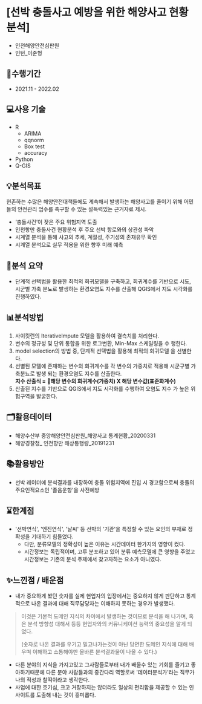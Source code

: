 
# [선박 충돌사고 예방을 위한 해양사고 현황분석]
- 인천해양안전심판원
- 인턴_이준형

## 📅수행기간
- 2021.11 - 2022.02

## 💻사용 기술
- R
  - ARIMA 
  - qqnorm
  - Box test
  - accuracy
- Python
- Q-GIS

## 💡분석목표
현존하는 수많은 해양안전대책들에도 계속해서 발생하는 해양사고를 줄이기 위해 어민들의 안전관리 엄수를 촉구할 수 있는 설득력있는 근거자료 제시.
 - ‘충돌사건’이 잦은 주요 위험지역 도출
 - 인천항만 충돌사건 현황분석 후 주요 선박 항로와의 상관성 파악
 - 시계열 분석을 통해 사고의 추세, 계절성, 주기성의 존재유무 확인
 - 시계열 분석으로 실무 적용을 위한 향후 미래 예측

## 📝분석 요약
- 단계적 선택법을 활용한 최적의 회귀모델을 구축하고, 회귀계수를 기반으로 시도, 시군별 가축 분뇨로 발생하는 환경오염도 지수를 산출해
QGIS에서 지도 시각화를 진행하였다. 

## 📊분석방법
1. 사이킷런의 IterativeImpute 모델을 활용하여 결측치를 처리한다. 
2. 변수의 정규성 및 단위 통합을 위한 로그변환, Min-Max 스케일링을 수
행한다. 
3. model selection의 방법 중, 단계적 선택법을 활용해 최적의 회귀모델
을 선별한다. 
4. 선별된 모델에 존재하는 변수의 회귀계수를 각 변수의 가중치로 적용해
시군구별 가축분뇨로 발생 되는 환경오염도 지수를 산출한다. \
   **지수 산출식 = 해당 변수의 회귀계수(가중치) X 해당 변수값(표준화계수)**
5. 산출된 지수를 기반으로 QGIS에서 지도 시각화를 수행하여 오염도 지수
가 높은 위험구역을 발굴한다. 

## 🗂️활용데이터
- 해양수산부 중앙해양안전심판원_해양사고 통계현황_20200331
- 해양경찰청_ 인천항만 해상통행량_20191231

## 📚활용방안
- 선박 레이더에 분석결과를 내장하여 충돌 위험지역에 진입 시 경고함으로써 충돌의 주요인적요소인 '졸음운항'을 사전예방

## ⌛한계점
- '선박연식', '엔진연식', '날씨' 등 선박의 '기관'을 특정할 수 있는 요인의 부재로 정확성을 기대하기 힘들었다.
  - 다만, 분류모델의 정확성이 높은 이유는 시간데이터 한가지의 영향이 컸다.
  - 시간정보는 독립적이며, 고루 분포하고 있어 분류 예측모델에 큰 영향을 주었고 시간정보는 기존의 분석 주제에서 찾고자하는 요소가 아니였다.

## ✨느낀점 / 배운점
- 내가 중요하게 봤던 숫자를 실제 현업자의 입장에서는 중요하지 않게 판단하고 통계적으로 나온 결과에 대해 직무담당자는 이해하지 못하는 경우가 발생했다.

> 이것은 기본적 도메인 지식의 차이에서 발생하는 것이므로 분석을 해 나가며, 혹은 분석 방향성 대해서 등등 현업자와의 커뮤니케이션 능력의 중요성을 알게 되었다.
> 
> (숫자로 나온 결과를 우기고 밀고나가는것이 아닌 당면한 도메인 지식에 대해 배우며 이해하고 소통해야만 올바른 분석결과물이 나올 수 있다.)

- 다른 분야의 지식을 가지고있고 그사람들로부터 내가 배울수 있는 기회를 즐기고 좋아하기때문에 다른 분야 사람들과의 중간다리 역할로써 '데이터분석가'라는 직무가 나의 적성과 찰떡이라고 생각한다. 
- 사업에 대한 호기심, 크고 거창하지는 않더라도 일상의 편리함을 제공할 수 있는 인사이트를 도출해 내는 것이 흥미롭다.

